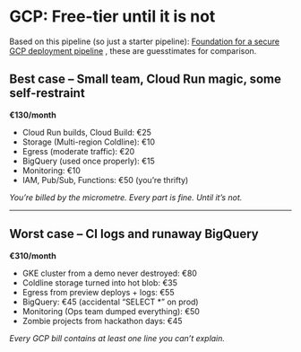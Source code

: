 # GCP: Free-tier until it is not

Based on this pipeline (so just a starter pipeline): [Foundation for a secure GCP deployment pipeline](pipeline.md)
, these are guesstimates for comparison.

## Best case – Small team, Cloud Run magic, some self-restraint

**€130/month**

* Cloud Run builds, Cloud Build: €25
* Storage (Multi-region Coldline): €10
* Egress (moderate traffic): €20
* BigQuery (used once properly): €15
* Monitoring: €10
* IAM, Pub/Sub, Functions: €50 (you’re thrifty)

*You’re billed by the micrometre. Every part is fine. Until it’s not.*

---

## Worst case – CI logs and runaway BigQuery

**€310/month**

* GKE cluster from a demo never destroyed: €80
* Coldline storage turned into hot blob: €35
* Egress from preview deploys + logs: €55
* BigQuery: €45 (accidental “SELECT \*” on prod)
* Monitoring (Ops team dumped everything): €50
* Zombie projects from hackathon days: €45

*Every GCP bill contains at least one line you can’t explain.*